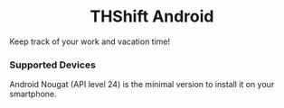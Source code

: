<h1 align="center">THShift Android</h1>

Keep track of your work and vacation time!

### Supported Devices

Android Nougat (API level 24) is the minimal version to install it on your smartphone.
